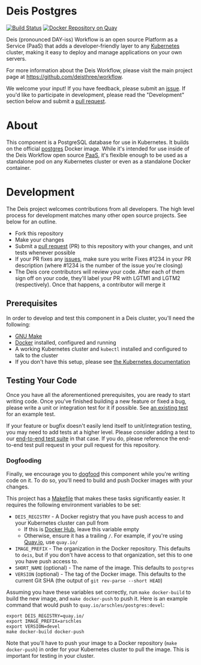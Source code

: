 
# Deis Postgres

[![Build Status](https://ci.deis.io/job/postgres/badge/icon)](https://ci.deis.io/job/postgres)
[![Docker Repository on Quay](https://quay.io/repository/deis/postgres/status "Docker Repository on Quay")](https://quay.io/repository/deis/postgres)

Deis (pronounced DAY-iss) Workflow is an open source Platform as a Service (PaaS) that adds a developer-friendly layer to any [Kubernetes](http://kubernetes.io) cluster, making it easy to deploy and manage applications on your own servers.

For more information about the Deis Workflow, please visit the main project page at https://github.com/deisthree/workflow.

We welcome your input! If you have feedback, please submit an [issue][issues]. If you'd like to participate in development, please read the "Development" section below and submit a [pull request][prs].

# About

This component is a PostgreSQL database for use in Kubernetes. It builds on the official [postgres](https://registry.hub.docker.com/_/postgres/) Docker image. While it's intended for use inside of the Deis Workflow open source [PaaS](https://en.wikipedia.org/wiki/Platform_as_a_service), it's flexible enough to be used as a standalone pod on any Kubernetes cluster or even as a standalone Docker container.

# Development

The Deis project welcomes contributions from all developers. The high level process for development matches many other open source projects. See below for an outline.

- Fork this repository
- Make your changes
- Submit a [pull request][prs] (PR) to this repository with your changes, and unit tests whenever possible
- If your PR fixes any [issues][issues], make sure you write Fixes #1234 in your PR description (where #1234 is the number of the issue you're closing)
- The Deis core contributors will review your code. After each of them sign off on your code, they'll label your PR with LGTM1 and LGTM2 (respectively). Once that happens, a contributor will merge it

## Prerequisites

In order to develop and test this component in a Deis cluster, you'll need the following:

* [GNU Make](https://www.gnu.org/software/make/)
* [Docker](https://www.docker.com/) installed, configured and running
* A working Kubernetes cluster and `kubectl` installed and configured to talk to the cluster
 * If you don't have this setup, please see [the Kubernetes documentation][k8s-docs]

## Testing Your Code

Once you have all the aforementioned prerequisites, you are ready to start writing code. Once you've finished building a new feature or fixed a bug, please write a unit or integration test for it if possible. See [an existing test](https://github.com/deisthree/postgres/blob/master/contrib/ci/test.sh) for an example test.

If your feature or bugfix doesn't easily lend itself to unit/integration testing, you may need to add tests at a higher level. Please consider adding a test to our [end-to-end test suite](https://github.com/deisthree/workflow-e2e) in that case. If you do, please reference the end-to-end test pull request in your pull request for this repository.

### Dogfooding

Finally, we encourage you to [dogfood](https://en.wikipedia.org/wiki/Eating_your_own_dog_food) this component while you're writing code on it. To do so, you'll need to build and push Docker images with your changes.

This project has a [Makefile](https://github.com/deisthree/postgres/blob/master/Makefile) that makes these tasks significantly easier. It requires the following environment variables to be set:

* `DEIS_REGISTRY` - A Docker registry that you have push access to and your Kubernetes cluster can pull from
  * If this is [Docker Hub](https://hub.docker.com/), leave this variable empty
  * Otherwise, ensure it has a trailing `/`. For example, if you're using [Quay.io](https://quay.io), use `quay.io/`
* `IMAGE_PREFIX` - The organization in the Docker repository. This defaults to `deis`, but if you don't have access to that organization, set this to one you have push access to.
* `SHORT_NAME` (optional) - The name of the image. This defaults to `postgres`
* `VERSION` (optional) - The tag of the Docker image. This defaults to the current Git SHA (the output of `git rev-parse --short HEAD`)

Assuming you have these variables set correctly, run `make docker-build` to build the new image, and `make docker-push` to push it. Here is an example command that would push to `quay.io/arschles/postgres:devel`:

```console
export DEIS_REGISTRY=quay.io/
export IMAGE_PREFIX=arschles
export VERSION=devel
make docker-build docker-push
```

Note that you'll have to push your image to a Docker repository (`make docker-push`) in order for your Kubernetes cluster to pull the image. This is important for testing in your cluster.


[issues]: https://github.com/deisthree/postgres/issues
[k8s-docs]: http://kubernetes.io/docs
[prs]: https://github.com/deisthree/postgres/pulls
[v2.18]: https://github.com/deisthree/workflow/releases/tag/v2.18.0
